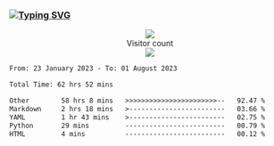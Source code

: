### <a href="https://git.io/typing-svg"><img src="https://readme-typing-svg.herokuapp.com?font=Fira+Code&pause=1000&width=435&lines=+Hi+%F0%9F%91%8B+There+is+Chenghow" alt="Typing SVG" /></a>
<p align="center"> 
  <img src="https://github-readme-stats.vercel.app/api?username=chenghow&show_icons=true"><br>
  Visitor count<br>
  <img src="https://profile-counter.glitch.me/chenghow/count.svg">
</p>

<!--START_SECTION:waka-->

```txt
From: 23 January 2023 - To: 01 August 2023

Total Time: 62 hrs 52 mins

Other        58 hrs 8 mins   >>>>>>>>>>>>>>>>>>>>>>>--   92.47 %
Markdown     2 hrs 18 mins   >------------------------   03.66 %
YAML         1 hr 43 mins    >------------------------   02.75 %
Python       29 mins         -------------------------   00.79 %
HTML         4 mins          -------------------------   00.12 %
```

<!--END_SECTION:waka-->

